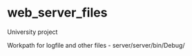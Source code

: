 # web_server_files
University project 
 
Workpath for logfile and other files - server/server/bin/Debug/
